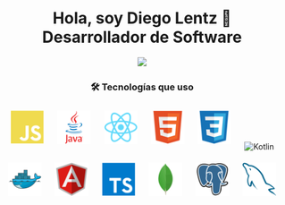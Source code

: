 <h1 align="center">Hola, soy Diego Lentz 👋<br>Desarrollador de Software</h1>

<p align="center">
  <img src="https://raw.githubusercontent.com/Sutil/Sutil/2b2fad3bf54522bb30c8c170591fc68ff51b69e6/github-contribution-grid-snake2.svg">
</p>

<h3 align="center">🛠 Tecnologías que uso</h3>

<p align="center">
  <img src="https://raw.githubusercontent.com/devicons/devicon/master/icons/javascript/javascript-plain.svg" alt="Js" width="60" height="60" style="margin: 10px"/>
  <img src="https://github.com/devicons/devicon/blob/master/icons/java/java-original-wordmark.svg" alt="Java" width="60" height="60" style="margin: 10px"/>
  <img src="https://raw.githubusercontent.com/devicons/devicon/master/icons/react/react-original.svg" alt="React" width="60" height="60" style="margin: 10px"/>
  <img src="https://raw.githubusercontent.com/devicons/devicon/master/icons/html5/html5-original.svg" alt="HTML" width="60" height="60" style="margin: 10px"/>
  <img src="https://raw.githubusercontent.com/devicons/devicon/master/icons/css3/css3-original.svg" alt="CSS" width="60" height="60" style="margin: 10px"/>
<!--   <img src="https://raw.githubusercontent.com/devicons/devicon/master/icons/csharp/csharp-original.svg" alt="Csharp" width="60" height="60" style="margin: 10px"/> -->
  <img src="https://cdn-icons-png.flaticon.com/128/5968/5968350.png" alt="Kotlin" width="60" height="60" style="margin: 10px"/>
  <img src="https://raw.githubusercontent.com/devicons/devicon/master/icons/docker/docker-original.svg" alt="Docker" width="60" height="60" style="margin: 10px"/>
  <img src="https://raw.githubusercontent.com/devicons/devicon/master/icons/angularjs/angularjs-original.svg" alt="Angular" width="60" height="60" style="margin: 10px"/>
  <img src="https://raw.githubusercontent.com/devicons/devicon/master/icons/typescript/typescript-original.svg" alt="TypeScript" width="60" height="60" style="margin: 10px"/>
  <img src="https://raw.githubusercontent.com/devicons/devicon/master/icons/mongodb/mongodb-original.svg" alt="MongoDB" width="60" height="60" style="margin: 10px"/>
  <img src="https://raw.githubusercontent.com/devicons/devicon/master/icons/postgresql/postgresql-original.svg" alt="PostgreSQL" width="60" height="60" style="margin: 10px"/>
  <img src="https://raw.githubusercontent.com/devicons/devicon/master/icons/mysql/mysql-original.svg" alt="MySQL" width="60" height="60" style="margin: 10px"/>
</p>
